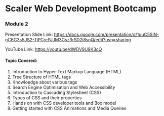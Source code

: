 # Scaler Web Development Bootcamp

### Module 2

Presentation Slide Link: https://docs.google.com/presentation/d/1uuC5SiN-gC6G3s5JS2-TjPCrePJJM3Csz3rSD2i8snQ/edit?usp=sharing

YouTube Link: https://youtu.be/dWDV9U9K3cQ

#### Topic Covered:

1. Introduction to Hyper-Text Markup Language (HTML)
2. Tree Structure of HTML tags
3. Knowloedge about various tags
4. Search Engine Optimisation and Web Accessibility
5. Introduction to Cascading Stylesheet (CSS)
6. Types of CSS and their properties
7. Hands on with CSS developer tools and Box model
8. Getting started with CSS Animations and Media Queries
